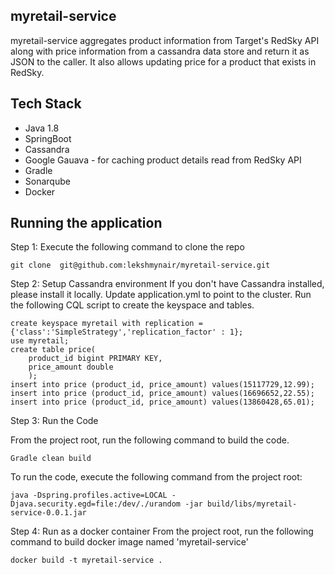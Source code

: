 ## myretail-service

myretail-service aggregates product information from Target's RedSky API along with price information from a cassandra data store and return it as JSON to the caller. It also allows updating price for a product that exists in RedSky. 

 ## Tech Stack
   - Java 1.8 
   - SpringBoot
   - Cassandra
   - Google Gauava - for caching product details read from RedSky API
   - Gradle
   - Sonarqube
   - Docker
 
 ## Running the application
  
Step 1: Execute the following command to clone the repo
```
git clone  git@github.com:lekshmynair/myretail-service.git
```   

Step 2: Setup Cassandra environment
If you don't have Cassandra installed, please install it locally.  Update application.yml to point to the cluster.
Run the following CQL script to create the keyspace and tables.
```
create keyspace myretail with replication = {'class':'SimpleStrategy','replication_factor' : 1};
use myretail;
create table price(
    product_id bigint PRIMARY KEY,
    price_amount double
    );
insert into price (product_id, price_amount) values(15117729,12.99);
insert into price (product_id, price_amount) values(16696652,22.55);
insert into price (product_id, price_amount) values(13860428,65.01);
```       
Step 3: Run the Code

From the project root, run the following command to build the code.
```
Gradle clean build
```
To run the code, execute the following command from the project root:
```
java -Dspring.profiles.active=LOCAL -Djava.security.egd=file:/dev/./urandom -jar build/libs/myretail-service-0.0.1.jar
```
Step 4: Run as a docker container
From the project root, run the following command to build docker image named 'myretail-service'
```
docker build -t myretail-service .
```

 
  


  
 
